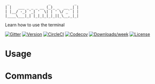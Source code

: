 ```
 _                  _           _
| |   ___ _ _ _ __ (_)_ _  __ _| |
| |__/ -_) '_| '  \| | ' \/ _` | |
|____\___|_| |_|_|_|_|_||_\__,_|_|
```

Learn how to use the terminal

[![Gitter](https://img.shields.io/gitter/room/lerminal/community.svg)](https://gitter.im/lerminal/community)
[![Version](https://img.shields.io/npm/v/lerminal.svg)](https://npmjs.org/package/lerminal)
[![CircleCI](https://circleci.com/gh/mnafees/lerminal/tree/master.svg?style=shield)](https://circleci.com/gh/mnafees/lerminal/tree/master)
[![Codecov](https://codecov.io/gh/mnafees/lerminal/branch/master/graph/badge.svg)](https://codecov.io/gh/mnafees/lerminal)
[![Downloads/week](https://img.shields.io/npm/dw/lerminal.svg)](https://npmjs.org/package/lerminal)
[![License](https://img.shields.io/npm/l/lerminal.svg)](https://github.com/mnafees/lerminal/blob/master/package.json)

<!-- toc -->
# Usage
<!-- usage -->
# Commands
<!-- commands -->
